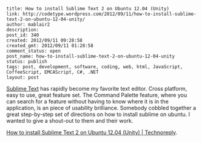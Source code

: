 ```
title: How to install Sublime Text 2 on Ubuntu 12.04 (Unity)
link: http://codetype.wordpress.com/2012/09/11/how-to-install-sublime-text-2-on-ubuntu-12-04-unity/
author: mablair2
description:
post_id: 340
created: 2012/09/11 09:28:58
created_gmt: 2012/09/11 01:28:58
comment_status: open
post_name: how-to-install-sublime-text-2-on-ubuntu-12-04-unity
status: publish
tags: post, development, software, coding, web, html, JavaScript, CoffeeScript, EMCAScript, C#, .NET
layout: post
```

[Sublime Text](http://www.sublimetext.com/) has rapidly become my favorite text editor. Cross platform, easy to use, great feature set. The Command Palette feature, where you can search for a feature without having to know where it is in the application, is an piece of usability brilliance. Somebody cobbled together a great step-by-step set of directions on how to install sublime on ubuntu. I wanted to give a shout-out to them and their work.

[How to install Sublime Text 2 on Ubuntu 12.04 (Unity) | Technoreply](http://www.technoreply.com/how-to-install-sublime-text-2-on-ubuntu-12-04-unity/).
